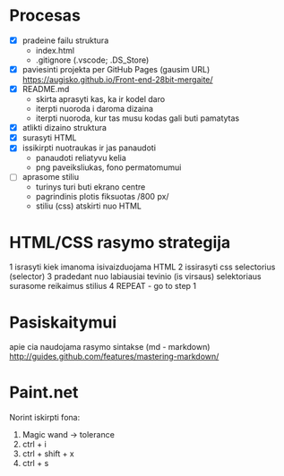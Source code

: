 # Procesas

- [x] pradeine failu struktura
    - index.html
    - .gitignore (.vscode; .DS_Store)
- [x] paviesinti projekta per GitHub Pages (gausim URL)
    https://augisko.github.io/Front-end-28bit-mergaite/
- [x] README.md
    - skirta aprasyti kas, ka ir kodel daro
    - iterpti nuoroda i daroma dizaina
    - iterpti nuoroda, kur tas musu kodas gali buti pamatytas
- [x] atlikti dizaino struktura
- [x] surasyti HTML
- [x] issikirpti nuotraukas ir jas panaudoti
    - panaudoti reliatyvu kelia
    - png paveiksliukas, fono permatomumui
- [ ] aprasome stiliu
    - turinys turi buti ekrano centre
    - pagrindinis plotis fiksuotas /800 px/
    - stiliu (css) atskirti nuo HTML

# HTML/CSS rasymo strategija

1 israsyti kiek imanoma isivaizduojama HTML
2 issirasyti css selectorius (selector)
3 pradedant nuo labiausiai tevinio (is virsaus) selektoriaus surasome reikaimus stilius
4 REPEAT - go to step 1

# Pasiskaitymui

apie cia naudojama rasymo sintakse (md - markdown)
http://guides.github.com/features/mastering-markdown/

# Paint.net
Norint iskirpti fona:

1. Magic wand -> tolerance
2. ctrl + i
3. ctrl + shift + x
4. ctrl + s
